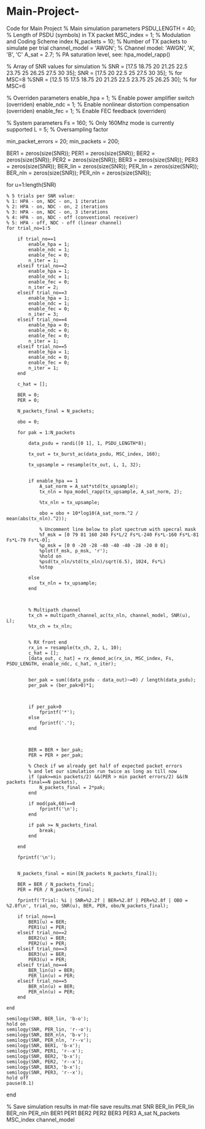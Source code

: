 # Main-Project-
Code for Main Project
% Main simulation parameters
PSDU_LENGTH = 40;       % Length of PSDU (symbols) in TX packet
MSC_index = 1;           % Modulation and Coding Scheme index 
N_packets = 10;         % Number of TX packets to simulate per trial
channel_model = 'AWGN';  % Channel model: 'AWGN', 'A', 'B', 'C'
A_sat = 2.7;             % PA saturation level, see: hpa_model_rapp()
 
% Array of SNR values for simulation 
% SNR = [17.5 18.75 20 21.25 22.5 23.75 25 26.25 27.5 30 35];
SNR = [17.5 20 22.5 25 27.5 30 35];
% for MSC=8
%SNR = [12.5 15 17.5 18.75 20 21.25 22.5 23.75 25 26.25 30]; % for MSC=6 
 
% Overriden parameters
enable_hpa = 1;          % Enable power amplifier switch (overriden)
enable_ndc = 1;          % Enable nonlinear distortion compensation (overriden)
enable_fec = 1;          % Enable FEC feedback (overriden)
 
% System parameters
Fs = 160;  % Only 160Mhz mode is currently supported
L = 5;     % Oversampling factor
 
min_packet_errors = 20; 
min_packets = 200;
 
BER1 = zeros(size(SNR));
PER1 = zeros(size(SNR));
BER2 = zeros(size(SNR));
PER2 = zeros(size(SNR));
BER3 = zeros(size(SNR));
PER3 = zeros(size(SNR));
BER_lin = zeros(size(SNR));
PER_lin = zeros(size(SNR));
BER_nln = zeros(size(SNR));
PER_nln = zeros(size(SNR));
 
for u=1:length(SNR)
    
    % 5 trials per SNR value:
    % 1: HPA - on, NDC - on, 1 iteration
    % 2: HPA - on, NDC - on, 2 iterations
    % 3: HPA - on, NDC - on, 3 iterations
    % 4: HPA - on, NDC - off (conventional receiver)
    % 5: HPA - off, NDC - off (linear channel)
    for trial_no=1:5
        
        if trial_no==1
            enable_hpa = 1;
            enable_ndc = 1;
            enable_fec = 0;
            n_iter = 1;
        elseif trial_no==2
            enable_hpa = 1;
            enable_ndc = 1;
            enable_fec = 0;
            n_iter = 2;
        elseif trial_no==3
            enable_hpa = 1;
            enable_ndc = 1;
            enable_fec = 0;
            n_iter = 3;
        elseif trial_no==4
            enable_hpa = 0;
            enable_ndc = 0;
            enable_fec = 0;
            n_iter = 1;
        elseif trial_no==5
            enable_hpa = 1;
            enable_ndc = 0;
            enable_fec = 0;
            n_iter = 1;    
        end
        
        c_hat = [];
        
        BER = 0;
        PER = 0;
        
        N_packets_final = N_packets;
        
        obo = 0;
 
        for pak = 1:N_packets
            
            data_psdu = randi([0 1], 1, PSDU_LENGTH*8);
            
            tx_out = tx_burst_ac(data_psdu, MSC_index, 160);
            
            tx_upsample = resample(tx_out, L, 1, 32); 
            
 
            if enable_hpa == 1
                A_sat_norm = A_sat*std(tx_upsample);
                tx_nln = hpa_model_rapp(tx_upsample, A_sat_norm, 2);
                
                %tx_nln = tx_upsample;
                
                obo = obo + 10*log10(A_sat_norm.^2 / mean(abs(tx_nln).^2));
       
                % Uncomment line below to plot spectrum with specral mask
                %f_msk = [0 79 81 160 240 Fs*L/2 Fs*L-240 Fs*L-160 Fs*L-81 Fs*L-79 Fs*L-0];
                %p_msk = [0 0 -20 -28 -40 -40 -40 -28 -20 0 0];
                %plot(f_msk, p_msk, 'r');
                %hold on
                %psd(tx_nln/std(tx_nln)/sqrt(6.5), 1024, Fs*L)
                %stop
                
            else
                tx_nln = tx_upsample;
            end
            
 
         
            % Multipath channel
            tx_ch = multipath_channel_ac(tx_nln, channel_model, SNR(u), L);
            %tx_ch = tx_nln;
            
                  
            % RX front end
            rx_in = resample(tx_ch, 2, L, 10);
            c_hat = [];
            [data_out, c_hat] = rx_demod_ac(rx_in, MSC_index, Fs, PSDU_LENGTH, enable_ndc, c_hat, n_iter);
 
            
            ber_pak = sum((data_psdu - data_out)~=0) / length(data_psdu);
            per_pak = (ber_pak>0)*1;
            
                  
            
            if per_pak>0
                fprintf('*');
            else
                fprintf('.');
            end
            
            
            
            BER = BER + ber_pak;
            PER = PER + per_pak;
            
            % Check if we already get half of expected packet errors
            % and let our simulation run twice as long as till now
            if (pak>=min packets/2) &&(PER > min packet errors/2) &&(N packets final==N packets), 
                N_packets_final = 2*pak;
            end
            
            if mod(pak,60)==0
                fprintf('\n');
            end
            
            if pak >= N_packets_final
                break;
            end
            
        end
        
        fprintf('\n');
        
        
        N_packets_final = min([N_packets N_packets_final]);
        
        BER = BER / N_packets_final;
        PER = PER / N_packets_final;
        
        fprintf('Trial: %i | SNR=%2.2f | BER=%2.8f | PER=%2.8f | OBO = %2.8f\n', trial_no, SNR(u), BER, PER, obo/N_packets_final);
        
        if trial_no==1
            BER1(u) = BER;
            PER1(u) = PER;
        elseif trial_no==2
            BER2(u) = BER;
            PER2(u) = PER;
        elseif trial_no==3
            BER3(u) = BER;
            PER3(u) = PER; 
        elseif trial_no==4
            BER_lin(u) = BER;
            PER_lin(u) = PER;
        elseif trial_no==5
            BER_nln(u) = BER;
            PER_nln(u) = PER;            
        end
        
    end
    
    semilogy(SNR, BER_lin, 'b-o');
    hold on
    semilogy(SNR, PER_lin, 'r--o');
    semilogy(SNR, BER_nln, 'b-v');
    semilogy(SNR, PER_nln, 'r--v');
    semilogy(SNR, BER1, 'b-x');
    semilogy(SNR, PER1, 'r--x');
    semilogy(SNR, BER2, 'b-x');
    semilogy(SNR, PER2, 'r--x');
    semilogy(SNR, BER3, 'b-x');
    semilogy(SNR, PER3, 'r--x'); 
    hold off
    pause(0.1)
    
end
 
% Save simulation results in mat-file
save results.mat SNR BER_lin PER_lin BER_nln PER_nln BER1 PER1 BER2 PER2 BER3 PER3 A_sat N_packets MSC_index channel_model
